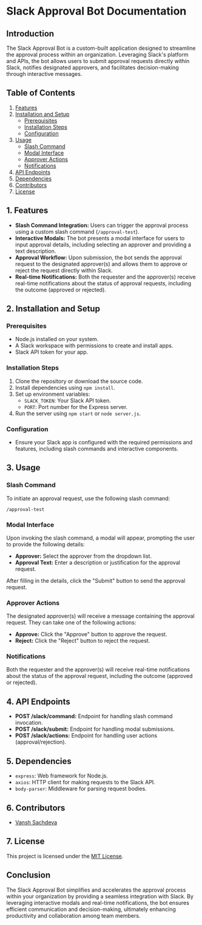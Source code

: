 # Slack Approval Bot Documentation

## Introduction

The Slack Approval Bot is a custom-built application designed to streamline the approval process within an organization. Leveraging Slack's platform and APIs, the bot allows users to submit approval requests directly within Slack, notifies designated approvers, and facilitates decision-making through interactive messages.

## Table of Contents

1. [Features](#features)
2. [Installation and Setup](#installation-and-setup)
   - [Prerequisites](#prerequisites)
   - [Installation Steps](#installation-steps)
   - [Configuration](#configuration)
3. [Usage](#usage)
   - [Slash Command](#slash-command)
   - [Modal Interface](#modal-interface)
   - [Approver Actions](#approver-actions)
   - [Notifications](#notifications)
4. [API Endpoints](#api-endpoints)
5. [Dependencies](#dependencies)
6. [Contributors](#contributors)
7. [License](#license)

## 1. Features <a name="features"></a>

- **Slash Command Integration:** Users can trigger the approval process using a custom slash command (`/approval-test`).
- **Interactive Modals:** The bot presents a modal interface for users to input approval details, including selecting an approver and providing a text description.
- **Approval Workflow:** Upon submission, the bot sends the approval request to the designated approver(s) and allows them to approve or reject the request directly within Slack.
- **Real-time Notifications:** Both the requester and the approver(s) receive real-time notifications about the status of approval requests, including the outcome (approved or rejected).

## 2. Installation and Setup <a name="installation-and-setup"></a>

### Prerequisites <a name="prerequisites"></a>

- Node.js installed on your system.
- A Slack workspace with permissions to create and install apps.
- Slack API token for your app.

### Installation Steps <a name="installation-steps"></a>

1. Clone the repository or download the source code.
2. Install dependencies using `npm install`.
3. Set up environment variables:
   - `SLACK_TOKEN`: Your Slack API token.
   - `PORT`: Port number for the Express server.
4. Run the server using `npm start` or `node server.js`.

### Configuration <a name="configuration"></a>

- Ensure your Slack app is configured with the required permissions and features, including slash commands and interactive components.

## 3. Usage <a name="usage"></a>

### Slash Command <a name="slash-command"></a>

To initiate an approval request, use the following slash command:

```
/approval-test
```

### Modal Interface <a name="modal-interface"></a>

Upon invoking the slash command, a modal will appear, prompting the user to provide the following details:

- **Approver:** Select the approver from the dropdown list.
- **Approval Text:** Enter a description or justification for the approval request.

After filling in the details, click the "Submit" button to send the approval request.

### Approver Actions <a name="approver-actions"></a>

The designated approver(s) will receive a message containing the approval request. They can take one of the following actions:

- **Approve:** Click the "Approve" button to approve the request.
- **Reject:** Click the "Reject" button to reject the request.

### Notifications <a name="notifications"></a>

Both the requester and the approver(s) will receive real-time notifications about the status of the approval request, including the outcome (approved or rejected).

## 4. API Endpoints <a name="api-endpoints"></a>

- **POST /slack/command:** Endpoint for handling slash command invocation.
- **POST /slack/submit:** Endpoint for handling modal submissions.
- **POST /slack/actions:** Endpoint for handling user actions (approval/rejection).

## 5. Dependencies <a name="dependencies"></a>

- `express`: Web framework for Node.js.
- `axios`: HTTP client for making requests to the Slack API.
- `body-parser`: Middleware for parsing request bodies.

## 6. Contributors <a name="contributors"></a>

- [Vansh Sachdeva](https://github.com/MrArthor)

## 7. License <a name="license"></a>

This project is licensed under the [MIT License](LICENSE).

## Conclusion

The Slack Approval Bot simplifies and accelerates the approval process within your organization by providing a seamless integration with Slack. By leveraging interactive modals and real-time notifications, the bot ensures efficient communication and decision-making, ultimately enhancing productivity and collaboration among team members.